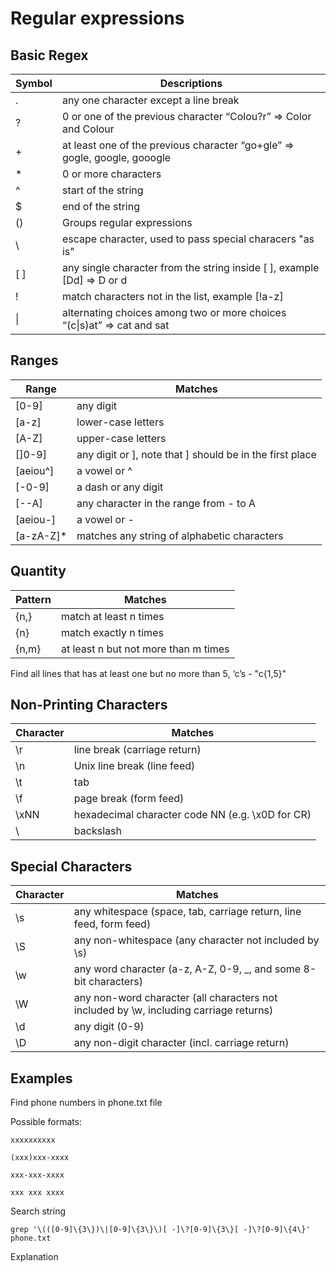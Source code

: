 # Regular expressions

## Basic Regex

| Symbol | Descriptions                                                              |
| ------ | ------------------------------------------------------------------------- |
| .      | any one character except a line break                                     |
| ?      | 0 or one of the previous character “Colou?r” => Color and Colour          |
| +      | at least one of the previous character “go+gle” => gogle, google, gooogle |
| \*     | 0 or more characters                                                      |
| ^      | start of the string                                                       |
| $      | end of the string                                                         |
| ()     | Groups regular expressions                                                |
| \      | escape character, used to pass special characers "as is"                  |
| [ ]    | any single character from the string inside [ ], example [Dd] => D or d   |
| !      | match characters not in the list, example [!a-z]                          |
| \|     | alternating choices among two or more choices “(c\|s)at” => cat and sat   |

## Ranges

| Range      | Matches                                                  |
| ---------- | -------------------------------------------------------- |
| [0-9]      | any digit                                                |
| [a-z]      | lower-case letters                                       |
| [A-Z]      | upper-case letters                                       |
| []0-9]     | any digit or ], note that ] should be in the first place |
| [aeiou^]   | a vowel or ^                                             |
| [-0-9]     | a dash or any digit                                      |
| [--A]      | any character in the range from - to A                   |
| [aeiou-]   | a vowel or -                                             |
| [a-zA-Z]\* | matches any string of alphabetic characters              |

## Quantity

| Pattern | Matches                              |
| ------- | ------------------------------------ |
| {n,}    | match at least n times               |
| {n}     | match exactly n times                |
| {n,m}   | at least n but not more than m times |

Find all lines that has at least one but no more than 5, ‘c’s - "c\{1,5\}"

## Non-Printing Characters

| Character | Matches                                          |
| --------- | ------------------------------------------------ |
| \r        | line break (carriage return)                     |
| \n        | Unix line break (line feed)                      |
| \t        | tab                                              |
| \f        | page break (form feed)                           |
| \xNN      | hexadecimal character code NN (e.g. \x0D for CR) |
| \\        | backslash                                        |

## Special Characters

| Character | Matches                                                                                |
| --------- | -------------------------------------------------------------------------------------- |
| \s        | any whitespace (space, tab, carriage return, line feed, form feed)                     |
| \S        | any non-whitespace (any character not included by \s)                                  |
| \w        | any word character (a-z, A-Z, 0-9, \_, and some 8-bit characters)                      |
| \W        | any non-word character (all characters not included by \w, including carriage returns) |
| \d        | any digit (0-9)                                                                        |
| \D        | any non-digit character (incl. carriage return)                                        |

## Examples

Find phone numbers in phone.txt file

Possible formats:

```
xxxxxxxxxx

(xxx)xxx-xxxx

xxx-xxx-xxxx

xxx xxx xxxx
```

Search string

```
grep '\(([0-9]\{3\})\|[0-9]\{3\}\)[ -]\?[0-9]\{3\}[ -]\?[0-9]\{4\}' phone.txt
```

Explanation
